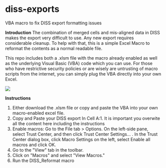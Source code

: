 # diss-exports
VBA macro to fix DISS export formatting issues

**Introduction**
The combination of merged cells and mis-aligned data in DISS makes the export very difficult to use. Any new export requires considerable cleanup. To help with that, this is a simple Excel Macro to reformat the contents as a normal readable file. 

This repo includes both a .xlsm file with the macro already enabled as well as the underlying Visual Basic (VBA) code which you can use. For those who have restrictive security policies or are wisely are untrusting of macro scripts from the internet, you can simply plug the VBA directly into your own Excel.

![](diss-improve-preview.gif)

**Instructions**
1. Either download the .xlsm file or copy and paste the VBA into your own macro-enabled excel file.
2. Copy and Paste your DISS export In Cell A:1. It is important you overwite all the content here including the instructions
3. Enable macros: Go to the File tab > Options. On the left-side pane, select Trust Center, and then click Trust Center Settings… . In the Trust Center dialog box, click Macro Settings on the left, select Enable all macros and click OK.
4. Go to the "View" tab in the toolbar.
5. Click on "Macros" and select "View Macros."
6. Run the DISS_Reformat macro
